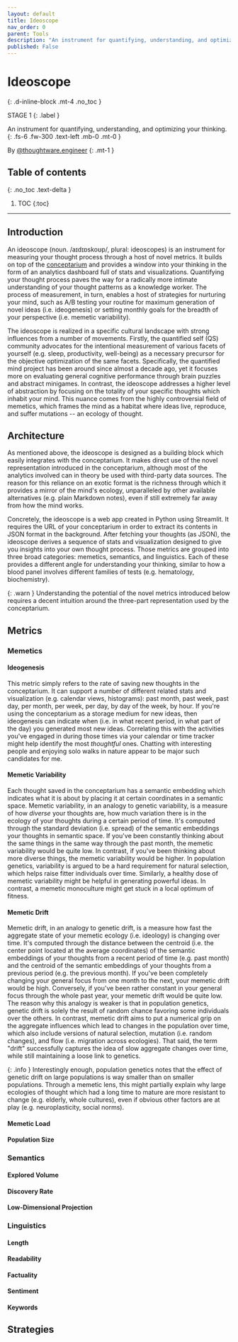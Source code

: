 ```yaml
---
layout: default
title: Ideoscope
nav_order: 0
parent: Tools
description: "An instrument for quantifying, understanding, and optimizing your thinking."
published: False
---
```


# Ideoscope
{: .d-inline-block .mt-4 .no_toc }

STAGE 1
{: .label }

An instrument for quantifying, understanding, and optimizing your thinking.
{: .fs-6 .fw-300 .text-left .mb-0 .mt-0 }

By [@thoughtware.engineer](https://paulbricman.com/)
{: .mt-1 }

## Table of contents
{: .no_toc .text-delta }

1. TOC
{:toc}

---

## Introduction

An ideoscope (noun. /aɪdɪɒskoʊp/, plural: ideoscopes) is an instrument for measuring your thought process through a host of novel metrics. It builds on top of the [conceptarium](/tools/conceptarium) and provides a window into your thinking in the form of an analytics dashboard full of stats and visualizations. Quantifying your thought process paves the way for a radically more intimate understanding of your thought patterns as a knowledge worker. The process of measurement, in turn, enables a host of strategies for nurturing your mind, such as A/B testing your routine for maximum generation of novel ideas (i.e. ideogenesis) or setting monthly goals for the breadth of your perspective (i.e. memetic variability).

The ideoscope is realized in a specific cultural landscape with strong influences from a number of movements. Firstly, the quantified self (QS) community advocates for the intentional measurement of various facets of yourself (e.g. sleep, productivity, well-being) as a necessary precursor for the objective optimization of the same facets. Specifically, the quantified mind project has been around since almost a decade ago, yet it focuses more on evaluating general cognitive performance through brain puzzles and abstract minigames. In contrast, the ideoscope addresses a higher level of abstraction by focusing on the totality of your specific thoughts which inhabit your mind. This nuance comes from the highly controversial field of memetics, which frames the mind as a habitat where ideas live, reproduce, and suffer mutations -- an ecology of thought.

## Architecture

As mentioned above, the ideoscope is designed as a building block which easily integrates with the conceptarium. It makes direct use of the novel representation introduced in the conceptarium, although most of the analytics involved can in theory be used with third-party data sources. The reason for this reliance on an exotic format is the richness through which it provides a mirror of the mind's ecology, unparalleled by other available alternatives (e.g. plain Markdown notes), even if still extremely far away from how the mind works.

Concretely, the ideoscope is a web app created in Python using Streamlit. It requires the URL of your conceptarium in order to extract its contents in JSON format in the background. After fetching your thoughts (as JSON), the ideoscope derives a sequence of stats and visualization designed to give you insights into your own thought process. Those metrics are grouped into three broad categories: memetics, semantics, and linguistics. Each of these provides a different angle for understanding your thinking, similar to how a blood panel involves different families of tests (e.g. hematology, biochemistry).

{: .warn }
Understanding the potential of the novel metrics introduced below requires a decent intuition around the three-part representation used by the conceptarium.

## Metrics

### Memetics

#### Ideogenesis

This metric simply refers to the rate of saving new thoughts in the conceptarium. It can support a number of different related stats and visualization (e.g. calendar views, histograms): past month, past week, past day, per month, per week, per day, by day of the week, by hour. If you're using the conceptarium as a storage medium for new ideas, then ideogenesis can indicate when (i.e. in what recent period, in what part of the day) you generated most new ideas. Correlating this with the activities you've engaged in during those times via your calendar or time tracker might help identify the most *thoughtful* ones. Chatting with interesting people and enjoying solo walks in nature appear to be major such candidates for me. 

#### Memetic Variability

Each thought saved in the conceptarium has a semantic embedding which indicates what it is about by placing it at certain coordinates in a semantic space. Memetic variability, in an analogy to genetic variability, is a measure of how *diverse* your thoughts are, how much variation there is in the ecology of your thoughts during a certain period of time. It's computed through the standard deviation (i.e. spread) of the semantic embeddings your thoughts in semantic space. If you've been constantly thinking about the same things in the same way through the past month, the memetic variability would be quite low. In contrast, if you've been thinking about more diverse things, the memetic variability would be higher. In population genetics, variability is argued to be a hard requirement for natural selection, which helps raise fitter individuals over time. Similarly, a healthy dose of memetic variability might be helpful in generating powerful ideas. In contrast, a memetic monoculture might get stuck in a local optimum of fitness.

#### Memetic Drift

Memetic drift, in an analogy to genetic drift, is a measure how fast the aggregate state of your memetic ecology (i.e. ideology) is changing over time. It's computed through the distance between the centroid (i.e. the center point located at the average coordinates) of the semantic embeddings of your thoughts from a recent period of time (e.g. past month) and the centroid of the semantic embeddings of your thoughts from a previous period (e.g. the previous month). If you've been completely changing your general focus from one month to the next, your memetic drift would be high. Conversely, if you've been rather constant in your general focus through the whole past year, your memetic drift would be quite low. The reason why this analogy is weaker is that in population genetics, genetic drift is solely the result of random chance favoring some individuals over the others. In contrast, memetic drift aims to put a numerical grip on the aggregate influences which lead to changes in the population over time, which also include versions of natural selection, mutation (i.e. random changes), and flow (i.e. migration across ecologies). That said, the term "drift" successfully captures the idea of slow aggregate changes over time, while still maintaining a loose link to genetics.

{: .info }
Interestingly enough, population genetics notes that the effect of genetic drift on large populations is way smaller than on smaller populations. Through a memetic lens, this might partially explain why large ecologies of thought which had a long time to mature are more resistant to change (e.g. elderly, whole cultures), even if obvious other factors are at play (e.g. neuroplasticity, social norms). 

#### Memetic Load

#### Population Size

### Semantics

#### Explored Volume

#### Discovery Rate

#### Low-Dimensional Projection

### Linguistics

#### Length

#### Readability

#### Factuality

#### Sentiment

#### Keywords

## Strategies